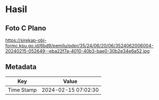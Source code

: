# Hasil

## Foto C Plano

https://sirekap-obj-formc.kpu.go.id/6bd9/pemilu/pdpr/35/24/06/20/06/3524062006004-20240215-052649--eba22f7a-4010-40b3-bae0-30b2e34e6a52.jpg


## Metadata

| Key        | Value               |
| ---------- | ------------------- |
| Time Stamp | 2024-02-15 07:02:30 |



